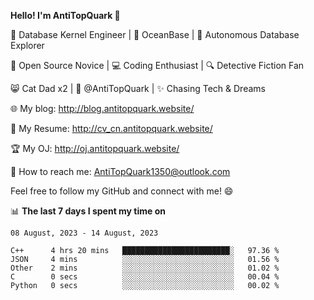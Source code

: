 
**Hello! I'm AntiTopQuark 👋**

🔧 Database Kernel Engineer | 🌊 OceanBase | 🤖 Autonomous Database Explorer

🌱 Open Source Novice | 💻 Coding Enthusiast | 🔍 Detective Fiction Fan

😸 Cat Dad x2 | 🎉 @AntiTopQuark | ✨ Chasing Tech & Dreams

🌐 My blog: http://blog.antitopquark.website/

📄 My Resume: http://cv_cn.antitopquark.website/

🏆 My OJ: http://oj.antitopquark.website/

📧 How to reach me: AntiTopQuark1350@outlook.com

Feel free to follow my GitHub and connect with me! 😄

📊 **The last 7 days I spent my time on** 

<!--START_SECTION:waka-->
```text
08 August, 2023 - 14 August, 2023

C++      4 hrs 20 mins   ████████████████████████░   97.36 % 
JSON     4 mins          ░░░░░░░░░░░░░░░░░░░░░░░░░   01.56 % 
Other    2 mins          ░░░░░░░░░░░░░░░░░░░░░░░░░   01.02 % 
C        0 secs          ░░░░░░░░░░░░░░░░░░░░░░░░░   00.04 % 
Python   0 secs          ░░░░░░░░░░░░░░░░░░░░░░░░░   00.02 %
```
<!--END_SECTION:waka-->


